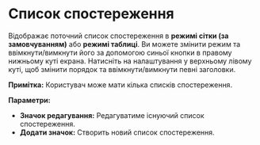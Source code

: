 # **Список спостереження**

Відображає поточний список спостереження в **режимі сітки (за замовчуванням)** або **режимі таблиці**. 
Ви можете змінити режим та ввімкнути/вимкнути його за допомогою синьої кнопки в правому нижньому куті екрана. 
Натисніть на налаштування у верхньому лівому куті, щоб змінити порядок та ввімкнути/вимкнути певні заголовки.

**Примітка:** Користувач може мати кілька списків спостереження.

**Параметри:**
- **Значок редагування:** Редагуватиме існуючий список спостереження.
- **Додати значок:** Створить новий список спостереження.

